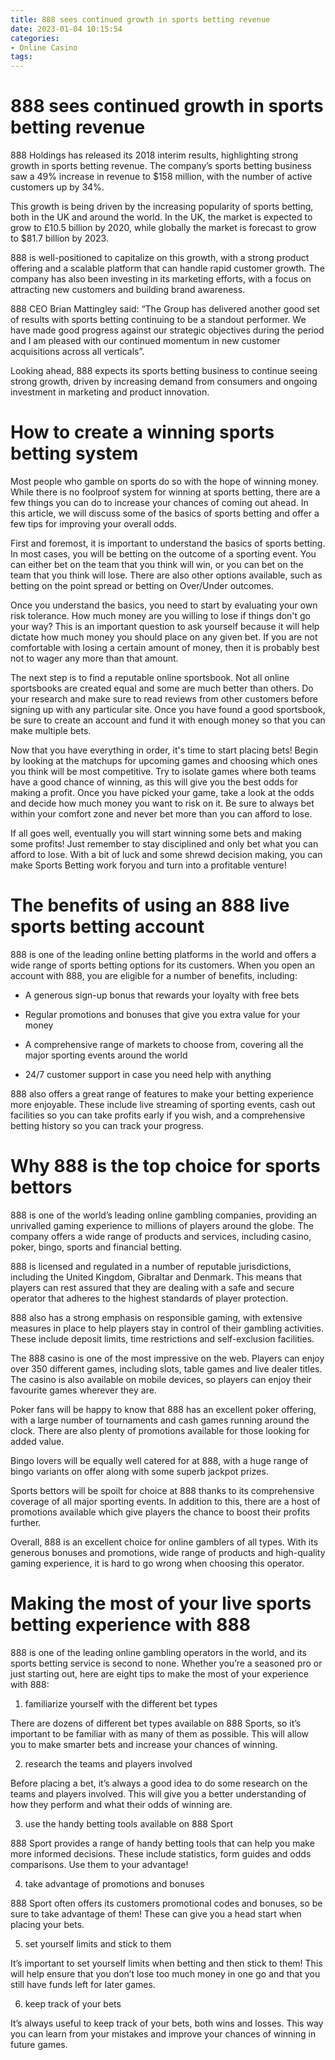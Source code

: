 ```yaml
---
title: 888 sees continued growth in sports betting revenue
date: 2023-01-04 10:15:54
categories:
- Online Casino
tags:
---
```



#  888 sees continued growth in sports betting revenue

888 Holdings has released its 2018 interim results, highlighting strong growth in sports betting revenue. The company’s sports betting business saw a 49% increase in revenue to $158 million, with the number of active customers up by 34%.

This growth is being driven by the increasing popularity of sports betting, both in the UK and around the world. In the UK, the market is expected to grow to £10.5 billion by 2020, while globally the market is forecast to grow to $81.7 billion by 2023.

888 is well-positioned to capitalize on this growth, with a strong product offering and a scalable platform that can handle rapid customer growth. The company has also been investing in its marketing efforts, with a focus on attracting new customers and building brand awareness.

888 CEO Brian Mattingley said: “The Group has delivered another good set of results with sports betting continuing to be a standout performer. We have made good progress against our strategic objectives during the period and I am pleased with our continued momentum in new customer acquisitions across all verticals”.

Looking ahead, 888 expects its sports betting business to continue seeing strong growth, driven by increasing demand from consumers and ongoing investment in marketing and product innovation.

#  How to create a winning sports betting system

Most people who gamble on sports do so with the hope of winning money. While there is no foolproof system for winning at sports betting, there are a few things you can do to increase your chances of coming out ahead. In this article, we will discuss some of the basics of sports betting and offer a few tips for improving your overall odds.

First and foremost, it is important to understand the basics of sports betting. In most cases, you will be betting on the outcome of a sporting event. You can either bet on the team that you think will win, or you can bet on the team that you think will lose. There are also other options available, such as betting on the point spread or betting on Over/Under outcomes.

Once you understand the basics, you need to start by evaluating your own risk tolerance. How much money are you willing to lose if things don't go your way? This is an important question to ask yourself because it will help dictate how much money you should place on any given bet. If you are not comfortable with losing a certain amount of money, then it is probably best not to wager any more than that amount.

The next step is to find a reputable online sportsbook. Not all online sportsbooks are created equal and some are much better than others. Do your research and make sure to read reviews from other customers before signing up with any particular site. Once you have found a good sportsbook, be sure to create an account and fund it with enough money so that you can make multiple bets.

Now that you have everything in order, it's time to start placing bets! Begin by looking at the matchups for upcoming games and choosing which ones you think will be most competitive. Try to isolate games where both teams have a good chance of winning, as this will give you the best odds for making a profit. Once you have picked your game, take a look at the odds and decide how much money you want to risk on it. Be sure to always bet within your comfort zone and never bet more than you can afford to lose.

If all goes well, eventually you will start winning some bets and making some profits! Just remember to stay disciplined and only bet what you can afford to lose. With a bit of luck and some shrewd decision making, you can make Sports Betting work foryou and turn into a profitable venture!

#  The benefits of using an 888 live sports betting account

888 is one of the leading online betting platforms in the world and offers a wide range of sports betting options for its customers. When you open an account with 888, you are eligible for a number of benefits, including:

* A generous sign-up bonus that rewards your loyalty with free bets

* Regular promotions and bonuses that give you extra value for your money

* A comprehensive range of markets to choose from, covering all the major sporting events around the world

* 24/7 customer support in case you need help with anything

888 also offers a great range of features to make your betting experience more enjoyable. These include live streaming of sporting events, cash out facilities so you can take profits early if you wish, and a comprehensive betting history so you can track your progress.

#  Why 888 is the top choice for sports bettors

888 is one of the world’s leading online gambling companies, providing an unrivalled gaming experience to millions of players around the globe. The company offers a wide range of products and services, including casino, poker, bingo, sports and financial betting.

888 is licensed and regulated in a number of reputable jurisdictions, including the United Kingdom, Gibraltar and Denmark. This means that players can rest assured that they are dealing with a safe and secure operator that adheres to the highest standards of player protection.

888 also has a strong emphasis on responsible gaming, with extensive measures in place to help players stay in control of their gambling activities. These include deposit limits, time restrictions and self-exclusion facilities.

The 888 casino is one of the most impressive on the web. Players can enjoy over 350 different games, including slots, table games and live dealer titles. The casino is also available on mobile devices, so players can enjoy their favourite games wherever they are.

Poker fans will be happy to know that 888 has an excellent poker offering, with a large number of tournaments and cash games running around the clock. There are also plenty of promotions available for those looking for added value.

Bingo lovers will be equally well catered for at 888, with a huge range of bingo variants on offer along with some superb jackpot prizes.

Sports bettors will be spoilt for choice at 888 thanks to its comprehensive coverage of all major sporting events. In addition to this, there are a host of promotions available which give players the chance to boost their profits further.

Overall, 888 is an excellent choice for online gamblers of all types. With its generous bonuses and promotions, wide range of products and high-quality gaming experience, it is hard to go wrong when choosing this operator.

#  Making the most of your live sports betting experience with 888

888 is one of the leading online gambling operators in the world, and its sports betting service is second to none. Whether you’re a seasoned pro or just starting out, here are eight tips to make the most of your experience with 888:

1. familiarize yourself with the different bet types

There are dozens of different bet types available on 888 Sports, so it’s important to be familiar with as many of them as possible. This will allow you to make smarter bets and increase your chances of winning.

2. research the teams and players involved

Before placing a bet, it’s always a good idea to do some research on the teams and players involved. This will give you a better understanding of how they perform and what their odds of winning are.

3. use the handy betting tools available on 888 Sport

888 Sport provides a range of handy betting tools that can help you make more informed decisions. These include statistics, form guides and odds comparisons. Use them to your advantage!

4. take advantage of promotions and bonuses

888 Sport often offers its customers promotional codes and bonuses, so be sure to take advantage of them! These can give you a head start when placing your bets.

5. set yourself limits and stick to them

It’s important to set yourself limits when betting and then stick to them! This will help ensure that you don’t lose too much money in one go and that you still have funds left for later games.

6. keep track of your bets

It’s always useful to keep track of your bets, both wins and losses. This way you can learn from your mistakes and improve your chances of winning in future games.